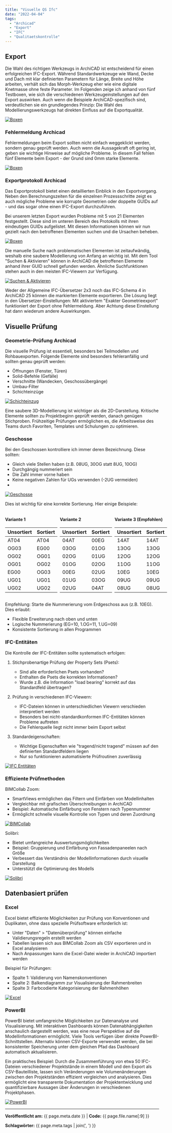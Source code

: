 ```yaml
---
title: "Visuelle QS Ifc"
date: "2022-04-04"
tags: 
  - "Archicad"
  - "Export" 
  - "IFC"
  - "Qualitaetskontrolle"
---
```


## Export
Die Wahl des richtigen Werkzeugs in ArchiCAD ist entscheidend für einen erfolgreichen IFC-Export. Während Standardwerkzeuge wie Wand, Decke und Dach mit klar definierten Parametern für Länge, Breite und Höhe arbeiten, verhält sich das Morph-Werkzeug eher wie eine digitale Knetmasse ohne feste Parameter. Im Folgenden zeige ich anhand von fünf Testboxen, wie sich die verschiedenen Werkzeugeinstellungen auf den Export auswirken. Auch wenn die Beispiele ArchiCAD-spezifisch sind, verdeutlichen sie ein grundlegendes Prinzip: Die Wahl des Modellierungswerkzeugs hat direkten Einfluss auf die Exportqualität.

[![Boxen](/assets/ac640-1000_01_uebersicht-einleitung.png)](/assets/ac640-1000_01_uebersicht-einleitung.png)


### Fehlermeldung Archicad
Fehlermeldungen beim Export sollten nicht einfach weggeklickt werden, sondern genau geprüft werden. Auch wenn die Aussagekraft oft gering ist, geben sie wichtige Hinweise auf mögliche Probleme. In diesem Fall fehlen fünf Elemente beim Export - der Grund sind 0mm starke Elemente.

[![Boxen](/assets/images/ac640-1000_02_Fehlermeldung.png)](/assets/images/ac640-1000_02_Fehlermeldung.png
)


### Exportprotokoll Archicad
Das Exportprotokoll bietet einen detaillierten Einblick in den Exportvorgang. Neben den Berechnungszeiten für die einzelnen Prozessschritte zeigt es auch mögliche Probleme wie korrupte Geometrien oder doppelte GUIDs auf - und das sogar ohne einen IFC-Export durchzuführen.

Bei unserem letzten Export wurden Probleme mit 5 von 21 Elementen festgestellt. Diese sind im unteren Bereich des Protokolls mit ihren eindeutigen GUIDs aufgelistet. Mit diesen Informationen können wir nun gezielt nach den betroffenen Elementen suchen und die Ursachen beheben.

[![Boxen](/assets/images/ac640-1000_03_protokoll-1024x573.png)](/assets/images/ac640-1000_03_protokoll-1024x573.png)

Die manuelle Suche nach problematischen Elementen ist zeitaufwändig, weshalb eine saubere Modellierung von Anfang an wichtig ist. Mit dem Tool "Suchen & Aktivieren" können in ArchiCAD die betroffenen Elemente anhand ihrer GUID schnell gefunden werden. Ähnliche Suchfunktionen stehen auch in den meisten IFC-Viewern zur Verfügung.

[![Suchen & Aktivieren](/assets/images/ac640-1000_04_suchen-aktivieren.png)](/assets/images/ac640-1000_04_suchen-aktivieren.png)

Weder der Allgemeine IFC-Übersetzer 2x3 noch das IFC-Schema 4 in ArchiCAD 25 können die markierten Elemente exportieren. Die Lösung liegt in den Übersetzer-Einstellungen: Mit aktiviertem "Exakter Geometrieexport" funktioniert der Export ohne Fehlermeldung. Aber Achtung diese Einstellung hat dann wiederum andere Auswirkungen.

## Visuelle Prüfung
### Geometrie-Prüfung Archicad
Die visuelle Prüfung ist essentiell, besonders bei Teilmodellen und Rohbauexporten. Folgende Elemente sind besonders fehleranfällig und sollten genau geprüft werden:

- Öffnungen (Fenster, Türen)
- Solid-Befehle (Gefälle)
- Verschnitte (Wandecken, Geschossübergänge) 
- Umbau-Filter
- Schichteinzüge

[![Schichteinzug](/assets/images/ac640-1000_05_schichteinzug.png)](/assets/images/ac640-1000_05_schichteinzug.png)

Eine saubere 3D-Modellierung ist wichtiger als die 2D-Darstellung. Kritische Elemente sollten zu Projektbeginn geprüft werden, danach genügen Stichproben. Frühzeitige Prüfungen ermöglichen es, die Arbeitsweise des Teams durch Favoriten, Templates und Schulungen zu optimieren.

### Geschosse
Bei den Geschossen kontrolliere ich immer deren Bezeichnung. Diese sollten:
- Gleich viele Stellen haben (z.B. 08UG, 30OG statt 8UG, 10OG)
- Durchgängig nummeriert sein
- Die Zahl immer vorne haben
- Keine negativen Zahlen für UGs verwenden (-2UG vermeiden)
- 
[![Geschosse](/assets/images/ac640-1000_06_geschosse.png)](/assets/images/ac640-1000_06_geschosse.png)

Dies ist wichtig für eine korrekte Sortierung. Hier einige Beispiele:

<div class="responsive-container" style="display: flex; gap: 0.5rem;">
  <div style="flex: 1;">
    <h4>Variante 1</h4>
    <table>
      <thead>
        <tr>
          <th>Unsortiert</th>
          <th>Sortiert</th>
        </tr>
      </thead>
      <tbody>
        <tr><td>AT04</td><td>AT04</td></tr>
        <tr><td>OG03</td><td>EG00</td></tr>
        <tr><td>OG02</td><td>OG01</td></tr>
        <tr><td>OG01</td><td>OG02</td></tr>
        <tr><td>EG00</td><td>OG03</td></tr>
        <tr><td>UG01</td><td>UG01</td></tr>
        <tr><td>UG02</td><td>UG02</td></tr>
      </tbody>
    </table>
  </div>
  <div style="flex: 1;">
    <h4>Variante 2</h4>
    <table>
      <thead>
        <tr>
          <th>Unsortiert</th>
          <th>Sortiert</th>
        </tr>
      </thead>
      <tbody>
        <tr><td>04AT</td><td>00EG</td></tr>
        <tr><td>03OG</td><td>01OG</td></tr>
        <tr><td>02OG</td><td>01UG</td></tr>
        <tr><td>01OG</td><td>02OG</td></tr>
        <tr><td>00EG</td><td>02UG</td></tr>
        <tr><td>01UG</td><td>03OG</td></tr>
        <tr><td>02UG</td><td>04AT</td></tr>
      </tbody>
    </table>
  </div>
  <div style="flex: 1;">
    <h4>Variante 3 (Empfohlen)</h4>
    <table>
      <thead>
        <tr>
          <th>Unsortiert</th>
          <th>Sortiert</th>
        </tr>
      </thead>
      <tbody>
        <tr><td>14AT</td><td>14AT</td></tr>
        <tr><td>13OG</td><td>13OG</td></tr>
        <tr><td>12OG</td><td>12OG</td></tr>
        <tr><td>11OG</td><td>11OG</td></tr>
        <tr><td>10EG</td><td>10EG</td></tr>
        <tr><td>09UG</td><td>09UG</td></tr>
        <tr><td>08UG</td><td>08UG</td></tr>
      </tbody>
    </table>
  </div>
</div>

Empfehlung: Starte die Nummerierung vom Erdgeschoss aus (z.B. 10EG). Dies erlaubt:

- Flexible Erweiterung nach oben und unten
- Logische Nummerierung (EG=10, 1.OG=11, 1.UG=09)
- Konsistente Sortierung in allen Programmen

### IFC-Entitäten
Die Kontrolle der IFC-Entitäten sollte systematisch erfolgen:

1. Stichprobenartige Prüfung der Property Sets (Psets):
    - Sind alle erforderlichen Psets vorhanden?
    - Enthalten die Psets die korrekten Informationen?
    - Wurde z.B. die Information "load bearing" korrekt auf das Standardfeld übertragen?

2. Prüfung in verschiedenen IFC-Viewern:
    - IFC-Dateien können in unterschiedlichen Viewern verschieden interpretiert werden
    - Besonders bei nicht-standardkonformen IFC-Entitäten können Probleme auftreten
    - Die Fehlerquelle liegt nicht immer beim Export selbst

3. Standardeigenschaften:
    - Wichtige Eigenschaften wie "tragend/nicht tragend" müssen auf den definierten Standardfeldern liegen
    - Nur so funktionieren automatisierte Prüfroutinen zuverlässig

[![IFC Entitäten](/assets/images/ac640-1000_07_entity.png)](/assets/images/ac640-1000_07_entity.png)


### Effiziente Prüfmethoden

   BIMCollab Zoom:

   - SmartViews ermöglichen das Filtern und Einfärben von Modellinhalten
   - Vergleichbar mit grafischen Überschreibungen in ArchiCAD
   - Beispiel: Automatische Einfärbung von Fenstern nach Typennummer
   - Ermöglicht schnelle visuelle Kontrolle von Typen und deren Zuordnung

[![BIMCollab](/assets/images/ac640-1000_08_bimcollab.png)](/assets/images/ac640-1000_08_bimcollab.png)


   Solibri:

   - Bietet umfangreiche Auswertungsmöglichkeiten
   - Beispiel: Gruppierung und Einfärbung von Fassadenpaneelen nach Größe
   - Verbessert das Verständnis der Modellinformationen durch visuelle Darstellung
   - Unterstützt die Optimierung des Modells

[![Solibri](/assets/images/ac640-1000_09_solibri.gif)](/assets/images/ac640-1000_09_solibri.gif)

## Datenbasiert prüfen
### Excel
Excel bietet effiziente Möglichkeiten zur Prüfung von Konventionen und Duplikaten, ohne dass spezielle Prüfsoftware erforderlich ist:

- Unter "Daten" > "Datenüberprüfung" können einfache Validierungsregeln erstellt werden
- Tabellen lassen sich aus BIMCollab Zoom als CSV exportieren und in Excel analysieren
- Nach Anpassungen kann die Excel-Datei wieder in ArchiCAD importiert werden

Beispiel für Prüfungen:

- Spalte 1: Validierung von Namenskonventionen
- Spalte 2: Balkendiagramm zur Visualisierung der Rahmenbreiten  
- Spalte 3: Farbcodierte Kategorisierung der Rahmenhöhen

[![Excel](/assets/images/ac640-1000_10_excel.png)](/assets/images/ac640-1000_10_excel.png)


### PowerBI
PowerBI bietet umfangreiche Möglichkeiten zur Datenanalyse und Visualisierung. Mit interaktiven Dashboards können Datenabhängigkeiten anschaulich dargestellt werden, was eine neue Perspektive auf die Modellinformationen ermöglicht. Viele Tools verfügen über direkte PowerBI-Schnittstellen. Alternativ können CSV-Exporte verwendet werden, die bei konsistenter Speicherung unter dem gleichen Pfad das Dashboard automatisch aktualisieren.

Ein praktisches Beispiel: Durch die Zusammenführung von etwa 50 IFC-Dateien verschiedener Projektstände in einem Modell und den Export als CSV-Bauteilliste, lassen sich Veränderungen wie Volumenänderungen zwischen den Projektständen effizient vergleichen und analysieren. Dies ermöglicht eine transparente Dokumentation der Projektentwicklung und quantifizierbare Aussagen über Änderungen in verschiedenen Projektphasen.

[![PowerBI](/assets/images/ac640-1000_11_powerbi.jpg)](/assets/images/ac640-1000_11_powerbi.jpg)

---

**Veröffentlicht am:** {{ page.meta.date }} | **Code:** {{ page.file.name[:9] }}

**Schlagwörter:** {{ page.meta.tags | join(', ') }}
